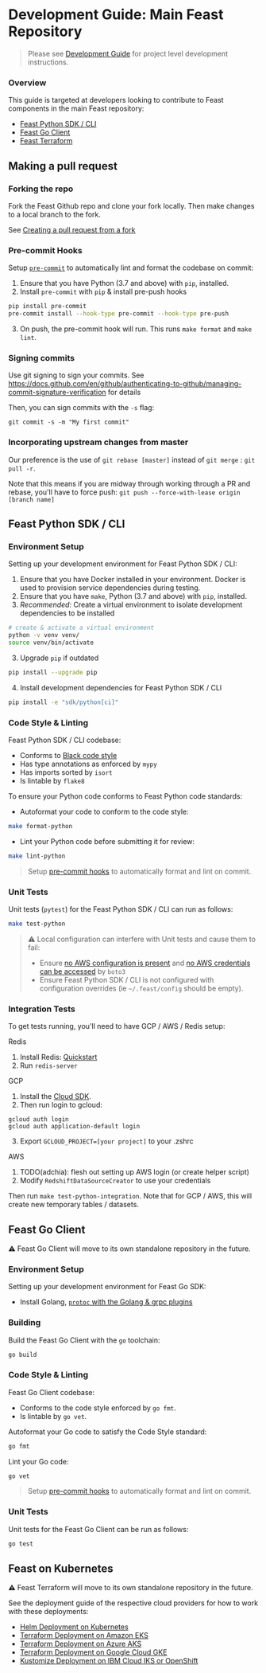 # Development Guide: Main Feast Repository
> Please see [Development Guide](https://docs.feast.dev/project/development-guide) for project level development instructions.

### Overview
This guide is targeted at developers looking to contribute to Feast components in
the main Feast repository:
- [Feast Python SDK / CLI](#feast-python-sdk-%2F-cli)
- [Feast Go Client](#feast-go-client)
- [Feast Terraform](#feast-terraform)

## Making a pull request

### Forking the repo
Fork the Feast Github repo and clone your fork locally. Then make changes to a local branch to the fork. 

See [Creating a pull request from a fork](https://docs.github.com/en/github/collaborating-with-pull-requests/proposing-changes-to-your-work-with-pull-requests/creating-a-pull-request-from-a-fork)

### Pre-commit Hooks
Setup [`pre-commit`](https://pre-commit.com/) to automatically lint and format the codebase on commit:
1. Ensure that you have Python (3.7 and above) with `pip`, installed.
2. Install `pre-commit` with `pip` &amp; install pre-push hooks
```sh
pip install pre-commit
pre-commit install --hook-type pre-commit --hook-type pre-push
```
3. On push, the pre-commit hook will run. This runs `make format` and `make lint`.

### Signing commits
Use git signing to sign your commits. See 
https://docs.github.com/en/github/authenticating-to-github/managing-commit-signature-verification for details

Then, you can sign commits with the `-s` flag:
```
git commit -s -m "My first commit"
```

### Incorporating upstream changes from master
Our preference is the use of `git rebase [master]` instead of `git merge` : `git pull -r`.

Note that this means if you are midway through working through a PR and rebase, you'll have to force push:
`git push --force-with-lease origin [branch name]`

## Feast Python SDK / CLI
### Environment Setup
Setting up your development environment for Feast Python SDK / CLI:
1. Ensure that you have Docker installed in your environment. Docker is used to provision service dependencies during testing.
2. Ensure that you have `make`, Python (3.7 and above) with `pip`, installed.
3. _Recommended:_ Create a virtual environment to isolate development dependencies to be installed
```sh
# create & activate a virtual environment
python -v venv venv/
source venv/bin/activate
```

3. Upgrade `pip` if outdated
```sh
pip install --upgrade pip
```

4. Install development dependencies for Feast Python SDK / CLI
```sh
pip install -e "sdk/python[ci]"
```

### Code Style & Linting
Feast Python SDK / CLI codebase:
- Conforms to [Black code style](https://black.readthedocs.io/en/stable/the_black_code_style.html)
- Has type annotations as enforced by `mypy`
- Has imports sorted by `isort`
- Is lintable by `flake8`

To ensure your Python code conforms to Feast Python code standards:
- Autoformat your code to conform to the code style:
```sh
make format-python
```

- Lint your Python code before submitting it for review:
```sh
make lint-python
```

> Setup [pre-commit hooks](#pre-commit-hooks) to automatically format and lint on commit.

### Unit Tests
Unit tests (`pytest`) for the Feast Python SDK / CLI can run as follows:
```sh
make test-python
```

> :warning: Local configuration can interfere with Unit tests and cause them to fail:
> - Ensure [no AWS configuration is present](https://boto3.amazonaws.com/v1/documentation/api/latest/guide/configuration.html)
> and [no AWS credentials can be accessed](https://boto3.amazonaws.com/v1/documentation/api/latest/guide/credentials.html#configuring-credentials) by `boto3`
> - Ensure Feast Python SDK / CLI is not configured with configuration overrides (ie `~/.feast/config` should be empty).

### Integration Tests
To get tests running, you'll need to have GCP / AWS / Redis setup:

Redis
1. Install Redis: [Quickstart](https://redis.io/topics/quickstart) 
2. Run `redis-server` 

GCP
1. Install the [Cloud SDK](https://cloud.google.com/sdk/docs/install).
2. Then run login to gcloud:
  ```
  gcloud auth login
  gcloud auth application-default login
  ```
3. Export `GCLOUD_PROJECT=[your project]` to your .zshrc

AWS
1. TODO(adchia): flesh out setting up AWS login (or create helper script)
2. Modify `RedshiftDataSourceCreator` to use your credentials

Then run `make test-python-integration`. Note that for GCP / AWS, this will create new temporary tables / datasets.

## Feast Go Client
:warning: Feast Go Client will move to its own standalone repository in the future.

### Environment Setup
Setting up your development environment for Feast Go SDK:

- Install Golang, [`protoc` with the Golang &amp; grpc plugins](https://developers.google.com/protocol-buffers/docs/gotutorial#compiling-your-protocol-buffers)

### Building
Build the Feast Go Client with the `go` toolchain:
```sh
go build
```

### Code Style & Linting
Feast Go Client codebase:
- Conforms to the code style enforced by `go fmt`.
- Is lintable by `go vet`.

Autoformat your Go code to satisfy the Code Style standard:
```sh
go fmt
```

Lint your Go code:
```sh
go vet
```

> Setup [pre-commit hooks](#pre-commit-hooks) to automatically format and lint on commit.

### Unit Tests
Unit tests for the Feast Go Client can be run as follows:
```sh
go test
```

## Feast on Kubernetes
:warning: Feast Terraform will move to its own standalone repository in the future.

See the deployment guide of the respective cloud providers for how to work with these deployments:
- [Helm Deployment on Kubernetes](https://docs.feast.dev/feast-on-kubernetes/getting-started/install-feast/kubernetes-with-helm)
- [Terraform Deployment on Amazon EKS](https://docs.feast.dev/feast-on-kubernetes/getting-started/install-feast/kubernetes-amazon-eks-with-terraform)
- [Terraform Deployment on Azure AKS](https://docs.feast.dev/feast-on-kubernetes/getting-started/install-feast/kubernetes-azure-aks-with-terraform)
- [Terraform Deployment on Google Cloud GKE](https://docs.feast.dev/feast-on-kubernetes/getting-started/install-feast/google-cloud-gke-with-terraform)
- [Kustomize Deployment on IBM Cloud IKS or OpenShift](https://docs.feast.dev/feast-on-kubernetes/getting-started/install-feast/ibm-cloud-iks-with-kustomize)
